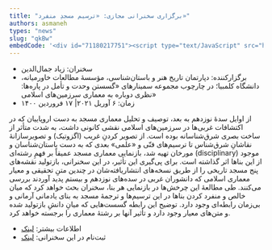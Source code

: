 ```yaml
---
title: "برگزاری سخنرانی مجازی: «ترسیم مسجدِ منفرد»"
authors: asmaneh
types: "news"
slug: "qkBw"
embedCode: '<div id="71180217751"><script type="text/JavaScript" src="https://www.aparat.com/embed/yYCmH?data[rnddiv]=71180217751&data[responsive]=yes"></script></div>'
---
```

- سخنران: زیاد جمال‌الدین
- برگزارکننده: دپارتمان تاریخ هنر و باستان‌شناسی، مؤسسۀ مطالعات خاورمیانه، دانشگاه کلمبیا؛ در چارچوب مجموعه سمینارهای «گسستن وحدت و تأمل در پاره‌ها: نظری دوباره به معماری سرزمین‌های اسلامی»
- زمان: ۶ آوریل ۲۰۲۱| ۱۷ فروردین ۱۴۰۰

از اوایل سدۀ نوزدهم به بعد، توصیف و تحلیل معماری مسجد به دست اروپاییان که در اکتشافات غربی‌ها در سرزمین‌های اسلامی نقشی کانونی داشت، به شدت متأثر از ساخت بصری شرق‌شناسانه بوده است.
از تصویر کردنِ غریب (اگزوتیک) و تصویرسازانۀ نقاشانِ شرق‌شناس تا ترسیم‌های فنّی و «علمی» بعدی که به دست باستان‌شناسان و مورخان تهیه شد، بازنمایی معماری مسجد عمیقاً بر فهمِ رشته‌ای (disciplinary) موجود از این بناها اثر گذاشته است. برای پی‌گیری این تأثیر، در این سخنرانی، بازتولید نقشه‌های پنج مسجد تاریخی را از طریق نسخه‌های انتشاریافته‌شان در چندین متنِ تحقیقی و معیار معماری اسلامی که دانشوران غربی در سده‌های نوزدهم و بیستم پدید آوردند بررسی می‌کنند.
طی مطالعۀ این چرخش‌ها در بازنمایی هر بنا، سخنران بحث خواهد کرد که میان خالص و منفرد کردن بناها در این ترسیم‌ها و ترجمۀ مسجد به بنای یادمانی آرمانی و بی‌زمان رابطه‌ای وجود دارد. توضیح این رابطه گسست‌هایی که میانِ دانشِ بازتولید شده و متن‌های معیار وجود دارد و تأثیر آنها بر رشتۀ معماری را برجسته خواهد کرد.

- اطلاعات بیشتر: [لینک](https://csms.columbia.edu/blog/2021/april-6-drawing-the-isolated-mosque-with-ziad-jamaleddine)
- ثبت‌نام در این سخنرانی: [لینک](https://columbiauniversity.zoom.us/webinar/register/WN_-c8k2dqKQqqg0fIEoaIrEA)

